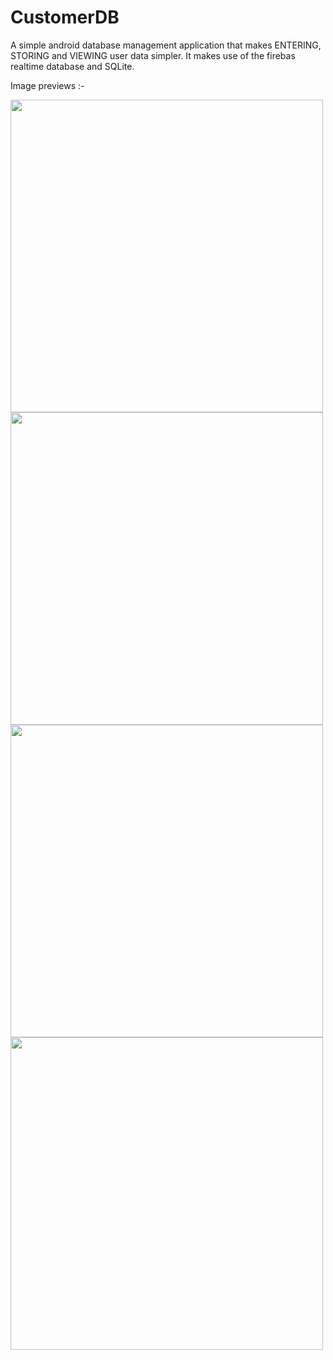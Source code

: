 # CustomerDB

A simple android database management application that makes ENTERING, STORING and VIEWING user data simpler. It makes use of the firebas 
realtime database and SQLite.

Image previews :-

<img src = "https://user-images.githubusercontent.com/46262107/51032516-59741b00-15c6-11e9-8986-8880a5100f6c.png" height = 500 />
<img src= "https://user-images.githubusercontent.com/46262107/51032504-524d0d00-15c6-11e9-85b6-9cbf415c2550.png" height = 500 />

<img src = "https://user-images.githubusercontent.com/46262107/51032509-55e09400-15c6-11e9-8845-bc8a83ec9e27.png" height = 500 />
<img src= "https://user-images.githubusercontent.com/46262107/51032500-4e20ef80-15c6-11e9-8c0d-9ab8ecafa8a8.png" height =500 />

